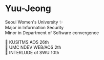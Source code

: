 # Yuu-Jeong 


Seoul Women's University ✨  
Major in Information Security  
Minor in Department of Software convergence  

📌 KUSITMS AOS 26th  
📌 UMC NDEV WEB/AOS 2th  
📌 INTERLUDE of SWU 10th
